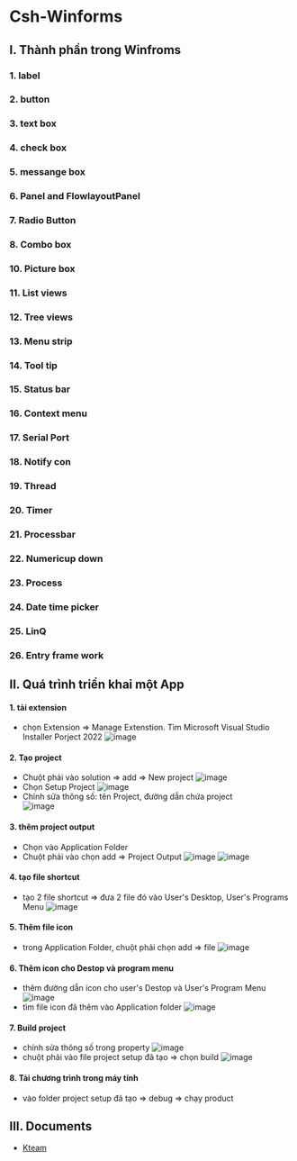 # Csh-Winforms
## I. Thành phần trong Winfroms
### 1. label
### 2. button
### 3. text box
### 4. check box
### 5. messange box
### 6. Panel and FlowlayoutPanel
### 7. Radio Button
### 8. Combo box
### 10. Picture box
### 11. List views
### 12. Tree views
### 13. Menu strip
### 14. Tool tip
### 15. Status bar
### 16. Context menu
### 17. Serial Port
### 18. Notify con
### 19. Thread 
### 20. Timer
### 21. Processbar
### 22. Numericup down
### 23. Process
### 24. Date time picker
### 25. LinQ
### 26. Entry frame work

## II. Quá trình triển khai một App
#### 1. tải extension
- chọn Extension => Manage Extenstion. Tìm Microsoft Visual Studio Installer Porject 2022
![image](./Tutorial_img/img15.png)
#### 2. Tạo project
- Chuột phải vào solution => add => New project
![image](./Tutorial_img/img10.png)
- Chọn Setup Project
![image](./Tutorial_img/img14.png)
- Chỉnh sửa thông số: tên Project, đường dẫn chứa project  
![image](./Tutorial_img/img1.png)
#### 3. thêm project output
- Chọn vào Application Folder
- Chuột phải vào chọn add => Project Output 
![image](./Tutorial_img/img2.png)
![image](./Tutorial_img/img3.png)
#### 4. tạo file shortcut 
- tạo 2 file shortcut => đưa 2 file đó vào User's Desktop, User's Programs Menu
![image](./Tutorial_img/img5.png)
#### 5. Thêm file icon 
- trong Application Folder, chuột phải chọn add => file
![image](./Tutorial_img/img4.png)
#### 6. Thêm icon cho Destop và program menu
- thêm đường dẫn icon cho user's Destop và User's Program Menu
![image](./Tutorial_img/img8.png)
- tìm file icon đã thêm vào Application folder
![image](./Tutorial_img/img9.png)
#### 7. Build project
- chính sửa thông số trong property
![image](./Tutorial_img/img12.png)
- chuột phải vào file project setup đã tạo => chọn build
![image](./Tutorial_img/img13.png)
#### 8. Tải chương trình trong máy tính
- vào folder project setup đã tạo => debug => chạy product

## III. Documents
- [Kteam](https://www.youtube.com/playlist?list=PL33lvabfss1y2T7yK--YZJHCsU7LZVzBS)